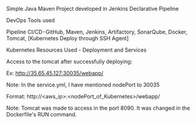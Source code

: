 Simple Java Maven Project developed in Jenkins Declarative Pipeline



DevOps Tools used

Pipeline CI/CD - GitHub, Maven, Jenkins, Artifactory, SonarQube, Docker, Tomcat, [Kubernetes Deploy through SSH Agent]


Kubernetes Resources Used - Deployment and Services


Access to the tomcat after successfully deploying: 

Ex: http://35.65.45.127:30035/webapp/

Note: In the service.yml, I have mentioned nodePort to 30035

Format: http://<aws_ip>:<nodePort_of_Kubernetes>/webapp/

Note: Tomcat was made to access in the port 8090. It was changed in the Dockerfile's RUN command.
